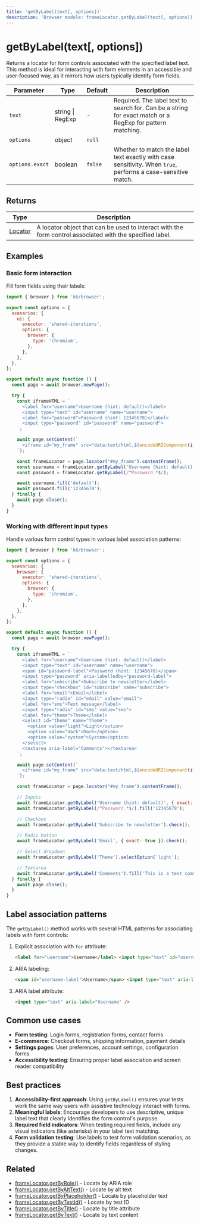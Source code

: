 ```yaml
---
title: 'getByLabel(text[, options])'
description: 'Browser module: frameLocator.getByLabel(text[, options]) method'
---
```


# getByLabel(text[, options])

Returns a locator for form controls associated with the specified label text. This method is ideal for interacting with form elements in an accessible and user-focused way, as it mirrors how users typically identify form fields.

| Parameter       | Type             | Default | Description                                                                                                  |
| --------------- | ---------------- | ------- | ------------------------------------------------------------------------------------------------------------ |
| `text`          | string \| RegExp | -       | Required. The label text to search for. Can be a string for exact match or a RegExp for pattern matching.    |
| `options`       | object           | `null`  |                                                                                                              |
| `options.exact` | boolean          | `false` | Whether to match the label text exactly with case sensitivity. When `true`, performs a case-sensitive match. |

## Returns

| Type                                                                                   | Description                                                                                              |
| -------------------------------------------------------------------------------------- | -------------------------------------------------------------------------------------------------------- |
| [Locator](https://grafana.com/docs/k6/<K6_VERSION>/javascript-api/k6-browser/locator/) | A locator object that can be used to interact with the form control associated with the specified label. |

## Examples

### Basic form interaction

Fill form fields using their labels:

<!-- md-k6:skip -->

```javascript
import { browser } from 'k6/browser';

export const options = {
  scenarios: {
    ui: {
      executor: 'shared-iterations',
      options: {
        browser: {
          type: 'chromium',
        },
      },
    },
  },
};

export default async function () {
  const page = await browser.newPage();

  try {
    const iframeHTML = `
      <label for="username">Username (hint: default)</label>
      <input type="text" id="username" name="username">
      <label for="password">Password (hint: 12345678)</label>
      <input type="password" id="password" name="password">
    `;

    await page.setContent(`
      <iframe id="my_frame" src="data:text/html,${encodeURIComponent(iframeHTML)}"></iframe>
    `);

    const frameLocator = page.locator("#my_frame").contentFrame();
    const username = frameLocator.getByLabel('Username (hint: default)', { exact: true });
    const password = frameLocator.getByLabel(/^Password.*$/);

    await username.fill('default');
    await password.fill('12345678');
  } finally {
    await page.close();
  }
}
```

### Working with different input types

Handle various form control types in various label association patterns:

<!-- md-k6:skip -->

```javascript
import { browser } from 'k6/browser';

export const options = {
  scenarios: {
    browser: {
      executor: 'shared-iterations',
      options: {
        browser: {
          type: 'chromium',
        },
      },
    },
  },
};

export default async function () {
  const page = await browser.newPage();

  try {
    const iframeHTML = `
      <label for="username">Username (hint: default)</label>
      <input type="text" id="username" name="username">
      <span id="password-label">Password (hint: 12345678)</span>
      <input type="password" aria-labelledby="password-label">
      <label for="subscribe">Subscribe to newsletter</label>
      <input type="checkbox" id="subscribe" name="subscribe">
      <label for="email">Email</label>
      <input type="radio" id="email" value="email">
      <label for="sms">Text message</label>
      <input type="radio" id="sms" value="sms">
      <label for="theme">Theme</label>
      <select id="theme" name="theme">
        <option value="light">Light</option>
        <option value="dark">Dark</option>
        <option value="system">System</option>
      </select>
      <textarea aria-label="Comments"></textarea>
    `;

    await page.setContent(`
      <iframe id="my_frame" src="data:text/html,${encodeURIComponent(iframeHTML)}"></iframe>
    `);

    const frameLocator = page.locator("#my_frame").contentFrame();

    // Inputs
    await frameLocator.getByLabel('Username (hint: default)', { exact: true }).fill('default');
    await frameLocator.getByLabel(/^Password.*$/).fill('12345678');

    // Checkbox
    await frameLocator.getByLabel('Subscribe to newsletter').check();

    // Radio button
    await frameLocator.getByLabel('Email', { exact: true }).check();

    // Select dropdown
    await frameLocator.getByLabel('Theme').selectOption('light');

    // Textarea
    await frameLocator.getByLabel('Comments').fill('This is a test comment');
  } finally {
    await page.close();
  }
}
```

## Label association patterns

The `getByLabel()` method works with several HTML patterns for associating labels with form controls:

1. Explicit association with `for` attribute:

   <!-- eslint-skip -->

   ```html
   <label for="username">Username</label> <input type="text" id="username" name="username" />
   ```

1. ARIA labeling:

   <!-- eslint-skip -->

   ```html
   <span id="username-label">Username</span> <input type="text" aria-labelledby="username-label" />
   ```

1. ARIA label attribute:

   <!-- eslint-skip -->

   ```html
   <input type="text" aria-label="Username" />
   ```

## Common use cases

- **Form testing**: Login forms, registration forms, contact forms
- **E-commerce**: Checkout forms, shipping information, payment details
- **Settings pages**: User preferences, account settings, configuration forms
- **Accessibility testing**: Ensuring proper label association and screen reader compatibility

## Best practices

1. **Accessibility-first approach**: Using `getByLabel()` ensures your tests work the same way users with assistive technology interact with forms.
1. **Meaningful labels**: Encourage developers to use descriptive, unique label text that clearly identifies the form control's purpose.
1. **Required field indicators**: When testing required fields, include any visual indicators (like asterisks) in your label text matching.
1. **Form validation testing**: Use labels to test form validation scenarios, as they provide a stable way to identify fields regardless of styling changes.

## Related

- [frameLocator.getByRole()](https://grafana.com/docs/k6/<K6_VERSION>/javascript-api/k6-browser/framelocator/getbyrole/) - Locate by ARIA role
- [frameLocator.getByAltText()](https://grafana.com/docs/k6/<K6_VERSION>/javascript-api/k6-browser/framelocator/getbyalttext/) - Locate by alt text
- [frameLocator.getByPlaceholder()](https://grafana.com/docs/k6/<K6_VERSION>/javascript-api/k6-browser/framelocator/getbyplaceholder/) - Locate by placeholder text
- [frameLocator.getByTestId()](https://grafana.com/docs/k6/<K6_VERSION>/javascript-api/k6-browser/framelocator/getbytestid/) - Locate by test ID
- [frameLocator.getByTitle()](https://grafana.com/docs/k6/<K6_VERSION>/javascript-api/k6-browser/framelocator/getbytitle/) - Locate by title attribute
- [frameLocator.getByText()](https://grafana.com/docs/k6/<K6_VERSION>/javascript-api/k6-browser/framelocator/getbytext/) - Locate by text content
